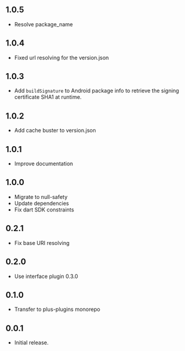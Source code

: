 ## 1.0.5

- Resolve package_name

## 1.0.4

- Fixed url resolving for the version.json

## 1.0.3
- Add `buildSignature` to Android package info to retrieve the signing certificate SHA1 at runtime.

## 1.0.2

- Add cache buster to version.json

## 1.0.1

- Improve documentation

## 1.0.0

- Migrate to null-safety
- Update dependencies
- Fix dart SDK constraints

## 0.2.1

- Fix base URI resolving

## 0.2.0

- Use interface plugin 0.3.0

## 0.1.0

- Transfer to plus-plugins monorepo

## 0.0.1

- Initial release.
